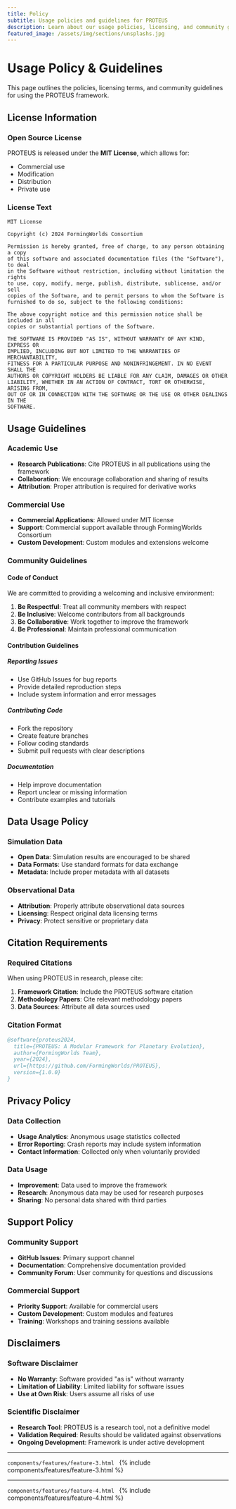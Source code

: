 ```yaml
---
title: Policy
subtitle: Usage policies and guidelines for PROTEUS
description: Learn about our usage policies, licensing, and community guidelines
featured_image: /assets/img/sections/unsplashs.jpg
---
```


# Usage Policy & Guidelines

This page outlines the policies, licensing terms, and community guidelines for using the PROTEUS framework.

## License Information

### Open Source License
PROTEUS is released under the **MIT License**, which allows for:
- Commercial use
- Modification
- Distribution
- Private use

### License Text
```
MIT License

Copyright (c) 2024 FormingWorlds Consortium

Permission is hereby granted, free of charge, to any person obtaining a copy
of this software and associated documentation files (the "Software"), to deal
in the Software without restriction, including without limitation the rights
to use, copy, modify, merge, publish, distribute, sublicense, and/or sell
copies of the Software, and to permit persons to whom the Software is
furnished to do so, subject to the following conditions:

The above copyright notice and this permission notice shall be included in all
copies or substantial portions of the Software.

THE SOFTWARE IS PROVIDED "AS IS", WITHOUT WARRANTY OF ANY KIND, EXPRESS OR
IMPLIED, INCLUDING BUT NOT LIMITED TO THE WARRANTIES OF MERCHANTABILITY,
FITNESS FOR A PARTICULAR PURPOSE AND NONINFRINGEMENT. IN NO EVENT SHALL THE
AUTHORS OR COPYRIGHT HOLDERS BE LIABLE FOR ANY CLAIM, DAMAGES OR OTHER
LIABILITY, WHETHER IN AN ACTION OF CONTRACT, TORT OR OTHERWISE, ARISING FROM,
OUT OF OR IN CONNECTION WITH THE SOFTWARE OR THE USE OR OTHER DEALINGS IN THE
SOFTWARE.
```

## Usage Guidelines

### Academic Use
- **Research Publications**: Cite PROTEUS in all publications using the framework
- **Collaboration**: We encourage collaboration and sharing of results
- **Attribution**: Proper attribution is required for derivative works

### Commercial Use
- **Commercial Applications**: Allowed under MIT license
- **Support**: Commercial support available through FormingWorlds Consortium
- **Custom Development**: Custom modules and extensions welcome

### Community Guidelines

#### Code of Conduct
We are committed to providing a welcoming and inclusive environment:

1. **Be Respectful**: Treat all community members with respect
2. **Be Inclusive**: Welcome contributors from all backgrounds
3. **Be Collaborative**: Work together to improve the framework
4. **Be Professional**: Maintain professional communication

#### Contribution Guidelines

##### Reporting Issues
- Use GitHub Issues for bug reports
- Provide detailed reproduction steps
- Include system information and error messages

##### Contributing Code
- Fork the repository
- Create feature branches
- Follow coding standards
- Submit pull requests with clear descriptions

##### Documentation
- Help improve documentation
- Report unclear or missing information
- Contribute examples and tutorials

## Data Usage Policy

### Simulation Data
- **Open Data**: Simulation results are encouraged to be shared
- **Data Formats**: Use standard formats for data exchange
- **Metadata**: Include proper metadata with all datasets

### Observational Data
- **Attribution**: Properly attribute observational data sources
- **Licensing**: Respect original data licensing terms
- **Privacy**: Protect sensitive or proprietary data

## Citation Requirements

### Required Citations
When using PROTEUS in research, please cite:

1. **Framework Citation**: Include the PROTEUS software citation
2. **Methodology Papers**: Cite relevant methodology papers
3. **Data Sources**: Attribute all data sources used

### Citation Format
```bibtex
@software{proteus2024,
  title={PROTEUS: A Modular Framework for Planetary Evolution},
  author={FormingWorlds Team},
  year={2024},
  url={https://github.com/FormingWorlds/PROTEUS},
  version={1.0.0}
}
```

## Privacy Policy

### Data Collection
- **Usage Analytics**: Anonymous usage statistics collected
- **Error Reporting**: Crash reports may include system information
- **Contact Information**: Collected only when voluntarily provided

### Data Usage
- **Improvement**: Data used to improve the framework
- **Research**: Anonymous data may be used for research purposes
- **Sharing**: No personal data shared with third parties

## Support Policy

### Community Support
- **GitHub Issues**: Primary support channel
- **Documentation**: Comprehensive documentation provided
- **Community Forum**: User community for questions and discussions

### Commercial Support
- **Priority Support**: Available for commercial users
- **Custom Development**: Custom modules and features
- **Training**: Workshops and training sessions available

## Disclaimers

### Software Disclaimer
- **No Warranty**: Software provided "as is" without warranty
- **Limitation of Liability**: Limited liability for software issues
- **Use at Own Risk**: Users assume all risks of use

### Scientific Disclaimer
- **Research Tool**: PROTEUS is a research tool, not a definitive model
- **Validation Required**: Results should be validated against observations
- **Ongoing Development**: Framework is under active development

---

```components/features/feature-3.html ```
{% include components/features/feature-3.html %}

---

```components/features/feature-4.html ```
{% include components/features/feature-4.html %}
